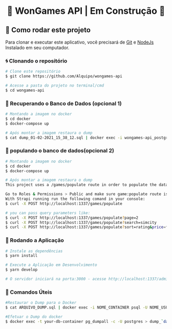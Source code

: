 <h1 align="center">
🚧 WonGames API  | Em Construção 🚧
</h1>

## 🚀 Como rodar este projeto

Para clonar e executar este aplicativo, você precisará de [Git](https://git-scm.com) e [NodeJs](https://nodejs.org/en/) Instalado em seu computador.

### 🌀 Clonando o repositório

```bash
# Clone este repositório
$ git clone https://github.com/Alquipo/wongames-api

# Acesse a pasta do projeto no terminal/cmd
$ cd wongames-api
```

### 🏦 Recuperando o Banco de Dados (opcional 1)

```bash
# Montando a imagem no docker
$ cd docker
$ docker-compose up

# Após montar a imagem restaura o dump
$ cat dump_01-02-2021_15_38_12.sql | docker exec -i wongames-api_postgres_1 psql -U wonGames -d wonGames

```

### 🏦 populando o banco de dados(opcional 2)

```bash
# Montando a imagem no docker
$ cd docker
$ docker-compose up

# Após montar a imagem restaura o dump
This project uses a /games/populate route in order to populate the data via GoG site. In order to make it work, follow the steps:

Go to Roles & Permissions > Public and make sure game:populate route is public available and the upload as well
With Strapi running run the following comand in your console:
$ curl -X POST http://localhost:1337/games/populate

# you can pass query parameters like:
$ curl -X POST http://localhost:1337/games/populate?page=2
$ curl -X POST http://localhost:1337/games/populate?search=simcity
$ curl -X POST http://localhost:1337/games/populate?sort=rating&price=free
```

### 🎲 Rodando a Aplicação

```bash
# Instale as dependências
$ yarn install

# Execute a Aplicação em Desenvolvimento
$ yarn develop

# O servidor iniciará na porta:3000 - acesse http://localhost:1337/admin

```

### 💾 Comandos Úteis

```bash
#Restaurar o Dump para o Docker
$ cat ARQUIVO_DUMP.sql | docker exec -i NOME_CONTAINER psql -U NOME_USUÁRIO -d wonGames

#Efetuar o Dump do docker
$ docker exec -t your-db-container pg_dumpall -c -U postgres > dump_`date +%d-%m-%Y"_"%H_%M_%S`.sql



```
